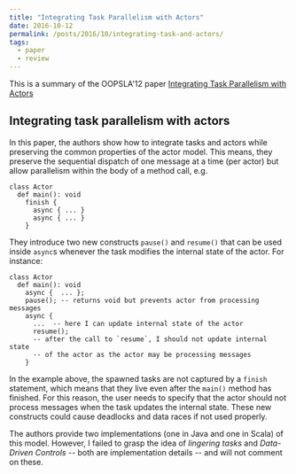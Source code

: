 ```yaml
---
title: "Integrating Task Parallelism with Actors"
date: 2016-10-12
permalink: /posts/2016/10/integrating-task-and-actors/
tags:
  - paper
  - review
---
```


This is a summary of the OOPSLA'12 paper [Integrating Task Parallelism with Actors](http://dl.acm.org/citation.cfm?doid=2384616.2384671)

## Integrating task parallelism with actors

In this paper, the authors show how to integrate tasks and actors while preserving the common properties of the actor model. This means, they preserve the sequential dispatch of one message at a time (per actor) but allow parallelism within the body of a method call, e.g.

```
class Actor
  def main(): void
    finish {
      async { ... }
      async { ... }
    }
```

They introduce two new constructs `pause()` and `resume()` that can be used inside `async`s whenever the task modifies the internal state of the actor. For instance:

```
class Actor
  def main(): void
    async {  ... };
    pause(); -- returns void but prevents actor from processing messages
    async {
      ...  -- here I can update internal state of the actor
      resume();
      -- after the call to `resume`, I should not update internal state
      -- of the actor as the actor may be processing messages
    }
```

In the example above, the spawned tasks are not captured by a `finish` statement, which means that they live even after the `main()` method has finished. For this reason, the user needs to specify that the actor should not process messages when the task updates the internal state. These new constructs could cause deadlocks and data races if not used properly.

The authors provide two implementations (one in Java and one in Scala) of this model. However, I failed to grasp the idea of _lingering tasks_ and _Data-Driven Controls_ -- both are implementation details -- and will not comment on these.
